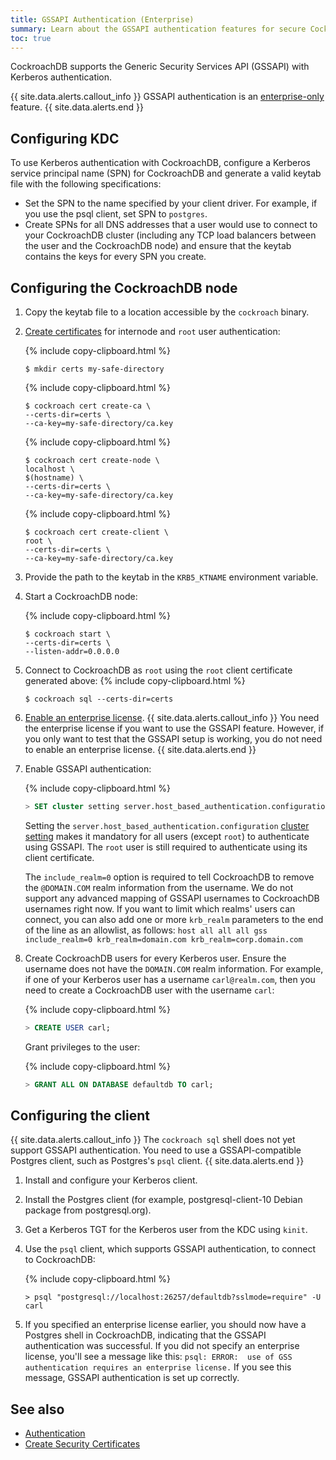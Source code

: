 ```yaml
---
title: GSSAPI Authentication (Enterprise)
summary: Learn about the GSSAPI authentication features for secure CockroachDB clusters.
toc: true
---
```


CockroachDB supports the Generic Security Services API (GSSAPI) with Kerberos authentication.

{{ site.data.alerts.callout_info }}
GSSAPI authentication is an [enterprise-only](enterprise-licensing.html) feature.
{{ site.data.alerts.end }}

## Configuring KDC

To use Kerberos authentication with CockroachDB, configure a Kerberos service principal name (SPN) for CockroachDB and generate a valid keytab file with the following specifications:

- Set the SPN to the name specified by your client driver. For example, if you use the psql client, set SPN to `postgres`.
- Create SPNs for all DNS addresses that a user would use to connect to your CockroachDB cluster (including any TCP load balancers between the user and the CockroachDB node) and ensure that the keytab contains the keys for every SPN you create.

## Configuring the CockroachDB node
1. Copy the keytab file to a location accessible by the `cockroach` binary.

2. [Create certificates](create-security-certificates.html) for internode and `root` user authentication:

    {%  include copy-clipboard.html %}
    ~~~ shell
    $ mkdir certs my-safe-directory
    ~~~

    {%  include copy-clipboard.html %}
    ~~~ shell
    $ cockroach cert create-ca \
    --certs-dir=certs \
    --ca-key=my-safe-directory/ca.key
    ~~~

    {%  include copy-clipboard.html %}
    ~~~ shell
    $ cockroach cert create-node \
    localhost \
    $(hostname) \
    --certs-dir=certs \
    --ca-key=my-safe-directory/ca.key
    ~~~

    {%  include copy-clipboard.html %}
    ~~~ shell
    $ cockroach cert create-client \
    root \
    --certs-dir=certs \
    --ca-key=my-safe-directory/ca.key
    ~~~

3. Provide the path to the keytab in the `KRB5_KTNAME` environment variable.

4. Start a CockroachDB node:

    {%  include copy-clipboard.html %}
    ~~~ shell
    $ cockroach start \
    --certs-dir=certs \
    --listen-addr=0.0.0.0
    ~~~

5. Connect to CockroachDB as `root` using the `root` client certificate generated above:
    {%  include copy-clipboard.html %}
    ~~~ shell
    $ cockroach sql --certs-dir=certs
    ~~~

6. [Enable an enterprise license](enterprise-licensing.html#obtain-a-license).
    {{ site.data.alerts.callout_info }} You need the enterprise license if you want to use the GSSAPI feature. However, if you only want to test that the GSSAPI setup is working, you do not need to enable an enterprise license. {{ site.data.alerts.end }}

7. Enable GSSAPI authentication:

    {%  include copy-clipboard.html %}
    ~~~ sql
    > SET cluster setting server.host_based_authentication.configuration = 'host all all all gss include_realm=0';
    ~~~

      Setting the `server.host_based_authentication.configuration` [cluster setting](cluster-settings.html) makes it mandatory for all users (except `root`) to authenticate using GSSAPI. The `root` user is still required to authenticate using its client certificate.

      The `include_realm=0` option is required to tell CockroachDB to remove the `@DOMAIN.COM` realm information from the username. We do not support any advanced mapping of GSSAPI usernames to CockroachDB usernames right now. If you want to limit which realms' users can connect, you can also add one or more `krb_realm` parameters to the end of the line as an allowlist, as follows: `host all all all gss include_realm=0 krb_realm=domain.com krb_realm=corp.domain.com`

8. Create CockroachDB users for every Kerberos user. Ensure the username does not have the `DOMAIN.COM` realm information. For example, if one of your Kerberos user has a username `carl@realm.com`, then you need to create a CockroachDB user with the username `carl`:

    {%  include copy-clipboard.html %}
    ~~~ sql
    > CREATE USER carl;
    ~~~

    Grant privileges to the user:

    {%  include copy-clipboard.html %}
    ~~~ sql
    > GRANT ALL ON DATABASE defaultdb TO carl;
    ~~~

## Configuring the client

{{ site.data.alerts.callout_info }}
The `cockroach sql` shell does not yet support GSSAPI authentication. You need to use a GSSAPI-compatible Postgres client, such as Postgres's `psql` client.
{{ site.data.alerts.end }}

1. Install and configure your Kerberos client.
2. Install the Postgres client (for example, postgresql-client-10 Debian package from postgresql.org).
3. Get a Kerberos TGT for the Kerberos user from the KDC using `kinit`.
4. Use the `psql` client, which supports GSSAPI authentication, to connect to CockroachDB:

    {%  include copy-clipboard.html %}
    ~~~ shell
    > psql "postgresql://localhost:26257/defaultdb?sslmode=require" -U carl
    ~~~

5. If you specified an enterprise license earlier, you should now have a Postgres shell in CockroachDB, indicating that the GSSAPI authentication was successful. If you did not specify an enterprise license, you'll see a message like this: `psql: ERROR:  use of GSS authentication requires an enterprise license.` If you see this message, GSSAPI authentication is set up correctly.

## See also

- [Authentication](authentication.html)
- [Create Security Certificates](create-security-certificates.html)
